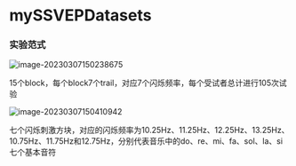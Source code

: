 # mySSVEPDatasets

### 实验范式

![image-20230307150238675](C:\Users\26796\AppData\Roaming\Typora\typora-user-images\image-20230307150238675.png)

15个block，每个block7个trail，对应7个闪烁频率，每个受试者总计进行105次试验

![image-20230307150410942](C:\Users\26796\AppData\Roaming\Typora\typora-user-images\image-20230307150410942.png)

七个闪烁刺激方块，对应的闪烁频率为10.25Hz、11.25Hz、12.25Hz、13.25Hz、10.75Hz、11.75Hz和12.75Hz，分别代表音乐中的do、re、mi、fa、sol、la、si七个基本音符